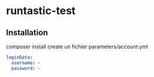 # runtastic-test
## Installation
composer install
create un fichier parameters/account.yml

```yml
loginData:
  username: ~
  password: ~
```
